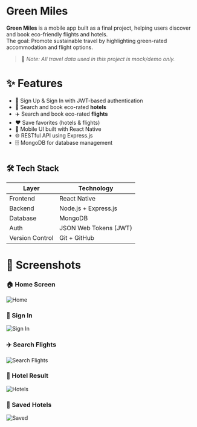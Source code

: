 # Green Miles

**Green Miles** is a mobile app built as a final project, helping users discover and book eco-friendly flights and hotels.  
The goal: Promote sustainable travel by highlighting green-rated accommodation and flight options.

> 📌 *Note: All travel data used in this project is mock/demo only.*

# ✨ Features
- 🔐 Sign Up & Sign In with JWT-based authentication
- 🏨 Search and book eco-rated **hotels**
- ✈️ Search and book eco-rated **flights**
- ❤️ Save favorites (hotels & flights)
- 📱 Mobile UI built with React Native
- 🌐 RESTful API using Express.js
- 🗄️ MongoDB for database management

#

## 🛠️ Tech Stack
| Layer     | Technology                  |
|-----------|-----------------------------|
| Frontend  | React Native                |
| Backend   | Node.js + Express.js        |
| Database  | MongoDB                     |
| Auth      | JSON Web Tokens (JWT)       |
| Version Control | Git + GitHub          |

##

 # 📸 Screenshots

### 🏠 Home Screen
![Home](./screenshots/home.jpg)

### 🔐 Sign In
![Sign In](./screenshots/signin.jpg)

### ✈️ Search Flights
![Search Flights](./screenshots/search_flights.jpg)

### 🏨 Hotel Result
![Hotels](./screenshots/hotel_result.jpg)

### 💚 Saved Hotels
![Saved](./screenshots/saved.jpg)
